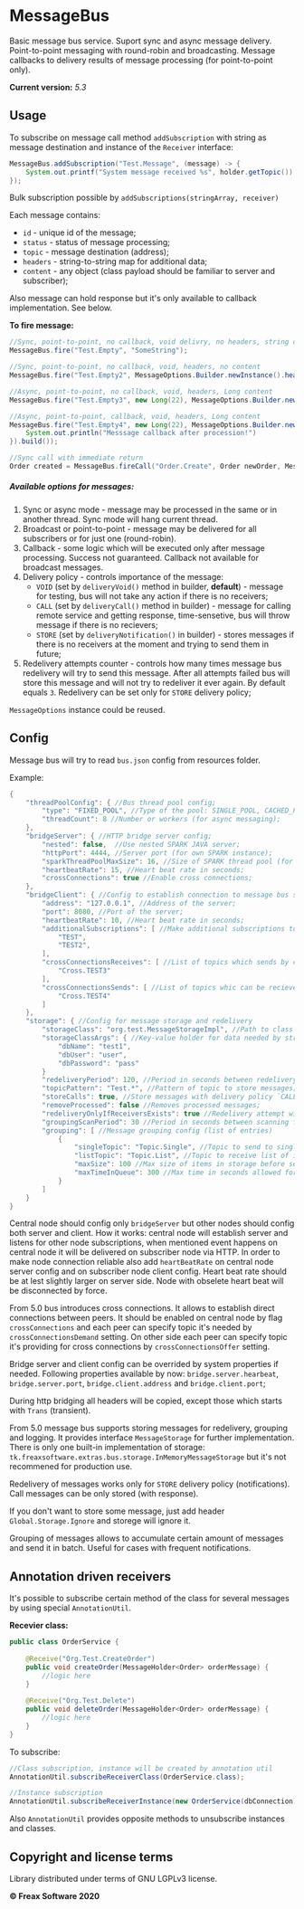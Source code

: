 MessageBus
============

Basic message bus service. Suport sync and async message delivery. Point-to-point 
messaging with round-robin and broadcasting. Message callbacks to delivery results 
of message processing (for point-to-point only). 

**Current version:** *5.3*

## Usage

To subscribe on message call method `addSubscription` with string as message destination and instance of the `Receiver` interface:

```java
MessageBus.addSubscription("Test.Message", (message) -> {
    System.out.printf("System message received %s", holder.getTopic());
});
```

Bulk subscription possible by `addSubscriptions(stringArray, receiver)`

Each message contains:
 * `id` - unique id of the message;
 * `status` - status of message processing;
 * `topic` - message destination (address);
 * `headers` - string-to-string map for additional data;
 * `content` - any object (class payload should be familiar to server and subscriber);

Also message can hold response but it's only available to callback implementation. See below.

**To fire message:**

```java
//Sync, point-to-point, no callback, void delivry, no headers, string content
MessageBus.fire("Test.Empty", "SomeString");

//Sync, point-to-point, no callback, void, headers, no content
MessageBus.fire("Test.Empty2", MessageOptions.Builder.newInstance().header("SomeHeader", "value").build());

//Async, point-to-point, no callback, void, headers, Long content
MessageBus.fire("Test.Empty3", new Long(22), MessageOptions.Builder.newInstanc().header("SomeHeader", "value").async().build());

//Async, point-to-point, callback, void, headers, Long content
MessageBus.fire("Test.Empty4", new Long(22), MessageOptions.Builder.newInstanc().header("SomeHeader", "value").async().callback((response) -> {
    System.out.println("Messsage callback after procession!")
}).build());

//Sync call with immediate return
Order created = MessageBus.fireCall("Order.Create", Order newOrder, MessageOptions.Builder.newInstanc().build(), Order.class);
```

##### Available options for messages:
1. Sync or async mode - message may be processed in the same or in another thread. Sync mode will hang current thread.
2. Broadcast or point-to-point - message may be delivered for all subscribers or for just one (round-robin).
3. Callback - some logic which will be executed only after message processing. Success not guaranteed. Callback not available for broadcast messages.
4. Delivery policy - controls importance of the message: 
   - `VOID` (set by `deliveryVoid()` method in builder, **default**) - message for testing, bus will not take any action if there is no receivers; 
   - `CALL` (set by `deliveryCall()` method in builder) - message for calling remote service and getting response, time-sensetive, bus will throw message if there is no recievers;
   - `STORE` (set by `deliveryNotification()` in builder) - stores messages if there is no receivers at the moment and trying to send them in future;
5. Redelivery attempts counter - controls how many times message bus redelivery will try to send this message. After all attempts failed bus will store this message and will not try to redeliver it ever again. By default equals `3`. Redelivery can be set only for `STORE` delivery policy;

`MessageOptions` instance could be reused.

## Config

Message bus will try to read `bus.json` config from resources folder.

Example:
```java
{
    "threadPoolConfig": { //Bus thread pool config;
        "type": "FIXED_POOL", //Type of the pool: SINGLE_POOL, CACHED_POOL, FIXED_POOL or FORK_JOIN_POOL;
        "threadCount": 8 //Number or workers (for async messaging);
    },
    "bridgeServer": { //HTTP bridge server config;
        "nested": false,  //Use nested SPARK JAVA server;
        "httpPort": 4444, //Server port (for own SPARK instance);
        "sparkThreadPoolMaxSize": 16, //Size of SPARK thread pool (for own SPARK instance);
        "heartbeatRate": 15, //Heart beat rate in seconds;
        "crossConnections": true //Enable cross connections;
    },
    "bridgeClient": { //Config to establish connection to message bus server;
        "address": "127.0.0.1", //Address of the server;
        "port": 8080, //Port of the server;
        "heartbeatRate": 10, //Heart beat rate in seconds;
        "additionalSubscriptions": [ //Make additional subscriptions to send on server;
            "TEST",
            "TEST2",
        ],
        "crossConnectionsReceives": [ //List of topics which sends by current peer;
            "Cross.TEST3"
        ],
        "crossConnectionsSends": [ //List of topics whic can be recieved by current peer;
            "Cross.TEST4"
        ]
    },
    "storage": { //Config for message storage and redelivery
        "storageClass": "org.test.MessageStorageImpl", //Path to class to storage implementation;
        "storageClassArgs": { //Key-value holder for data needed by strorage to work (optional);
            "dbName": "test1",
            "dbUser": "user",
            "dbPassword": "pass"
        }
        "redeliveryPeriod": 120, //Period in seconds between redelivery attempts;
        "topicPattern": "Test.*", //Pattern of topic to store messages;
        "storeCalls": true, //Store messages with delivery policy `CALL`;
        "removeProcessed": false //Removes processed messages;
        "redeliveryOnlyIfReceiversExists": true //Redelivery attempt will be performed only if there is registered recievers for topic
        "groupingScanPeriod": 30 //Period in seconds between scanning for ready to send groupings
        "grouping": [ //Message grouping config (list of entries)
            {
                "singleTopic": "Topic.Single", //Topic to send to single instances
                "listTopic": "Topic.List", //Topic to receive list of instances
                "maxSize": 100 //Max size of items in storage before sending
                "maxTimeInQueue": 300 //Max time in seconds allowed for grouping of a packet of messages
            }
        ]
    }
}
```

Central node should config only `bridgeServer` but other nodes should config both server and client. How it works: central node will establish server and listens for other node subscriptions, when mentioned event happens on central node it will be delivered on subscriber node via HTTP. In order to make node connection reliable also add `heartBeatRate` on central node server config and on subscriber node client config. Heart beat rate should be at lest slightly larger on server side. Node with obselete heart beat will be disconnected by force.

From 5.0 bus introduces cross connections. It allows to establish direct connections between peers. It should be enabled on central node by flag `crossConnections` and each peer can specify topic it's needed by `crossConnectionsDemand` setting. On other side each peer can specify topic it's providing for cross connections by `crossConnectionsOffer` setting.

Bridge server and client config can be overrided by system properties if needed. Following properties available by now: `bridge.server.hearbeat`, `bridge.server.port`, `bridge.client.address` and `bridge.client.port`;

During http bridging all headers will be copied, except those which starts with `Trans` (transient).

From 5.0 message bus supports storing messages for redelivery, grouping and logging. It provides interface `MessageStorage` for further implementation. There is only one built-in implementation of storage: `tk.freaxsoftware.extras.bus.storage.InMemoryMessageStorage` but it's not recommened for production use.

Redelivery of messages works only for `STORE` delivery policy (notifications). Call messages can be only stored (with response).

If you don't want to store some message, just add header `Global.Storage.Ignore` and storege will ignore it.

Grouping of messages allows to accumulate certain amount of messages and send it in batch. Useful for cases with frequent notifications.

## Annotation driven receivers

It's possible to subscribe certain method of the class for several messages by using special `AnnotationUtil`.

**Recevier class:**
```java
public class OrderService {
    
    @Receive("Org.Test.CreateOrder")
    public void createOrder(MessageHolder<Order> orderMessage) {
        //logic here
    }
    
    @Receive("Org.Test.Delete")
    public void deleteOrder(MessageHolder<Order> orderMessage) {
        //logic here
    }
}
```

To subscribe:
```java
//Class subscription, instance will be created by annotation util
AnnotationUtil.subscribeReceiverClass(OrderService.class);

//Instance subscription
AnnotationUtil.subscribeReceiverInstance(new OrderService(dbConnection));
```

Also `AnnotationUtil` provides opposite methods to unsubscribe instances and classes.

## Copyright and license terms

Library distributed under terms of GNU LGPLv3 license.

**© Freax Software 2020**